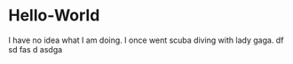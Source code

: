 # Hello-World
I have no idea what I am doing. 
I once went scuba diving with lady gaga. 
df
sd
fas
d
asdga
